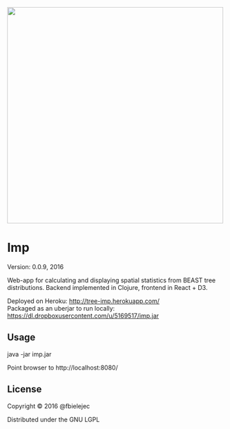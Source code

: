 <img src="http://dl.dropboxusercontent.com/u/5169517/Screenshot.png" width="500" align="center">

# Imp
Version: 0.0.9, 2016 <br />

Web-app for calculating and displaying spatial statistics from BEAST tree distributions.
Backend implemented in Clojure, frontend in React + D3. 

Deployed on Heroku: http://tree-imp.herokuapp.com/ <br />
Packaged as an uberjar to run locally: https://dl.dropboxusercontent.com/u/5169517/imp.jar 

## Usage

java -jar imp.jar

Point browser to http://localhost:8080/

## License

Copyright © 2016 @fbielejec

Distributed under the GNU LGPL

